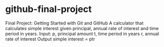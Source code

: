 # github-final-project
Final Project: Getting Started with Git and GitHub
A calculator that calculates simple interest given principal, annual rate of interest and time period in years. Input: p, principal amount t, time period in years r, annual rate of interest Output simple interest = ptr
